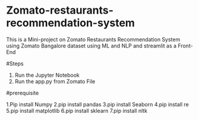 # Zomato-restaurants-recommendation-system
This is a Mini-project on Zomato Restaurants Recommendation System using Zomato Bangalore dataset using ML and NLP and streamlit as a Front-End 



#Steps 
1. Run the Jupyter Notebook 
2. Run the app.py from Zomato File 

#prerequisite


1.Pip install Numpy 
2.pip install pandas 
3.pip install Seaborn 
4.pip install re
5.pip install matplotlib
6.pip install sklearn
7.pip install nltk

